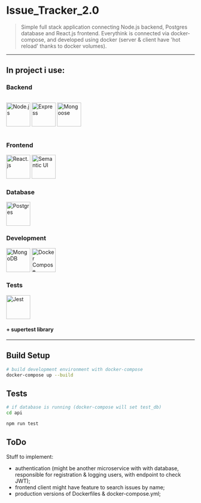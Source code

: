 # Issue_Tracker_2.0

> Simple full stack application connecting Node.js backend, Postgres database and React.js frontend. Everythink is connected via docker-compose, and developed using docker (server & client have 'hot reload' thanks to docker volumes).

---

## In project i use:

### Backend

<p style="float: left">
<img src="https://cdn.iconscout.com/icon/free/png-256/node-js-1174925.png" alt="Node.js" width="64" style="display: inline">
<img src="https://encrypted-tbn0.gstatic.com/images?q=tbn:ANd9GcS88qsrd0PXJzWBK2MYRgBWchcs-LMBYwBncfMuLDlAWjHbUXvGIw" alt="Express" width="64" style="display: inline">
<img src="https://cdn.worldvectorlogo.com/logos/sequelize.svg" alt="Mongoose" width="64" style="display: inline">
</p><div style="clear:both;"></div>

### Frontend

<img src="https://cdn.iconscout.com/icon/free/png-256/react-4-1175110.png" alt="React.js" width="64" style="display: inline">
<img src="https://react.semantic-ui.com/logo.png" alt="Semantic UI" width="64" style="display: inline">

### Database

<img src="https://www.postgresql.org/media/img/about/press/elephant.png" alt="Postgres" width="64" style="display: inline">

### Development

<img src="https://cdn.iconscout.com/icon/free/png-256/docker-226091.png" alt="MongoDB" width="64" style="display: inline">
<img src="https://i1.wp.com/www.docker.com/blog/wp-content/uploads/2020/02/Compose.png?resize=200%2C219&ssl=1" alt="Docker Compose" width="64" style="display: inline">

### Tests

<img src="https://cdn.freebiesupply.com/logos/large/2x/jest-logo-svg-vector.svg" alt="Jest" width="64" style="display: inline">

#### + supertest library

---

## Build Setup

```bash
# build development environment with docker-compose
docker-compose up --build
```

## Tests

```bash
# if database is running (docker-compose will set test_db)
cd api

npm run test
```

## ToDo

Stuff to implement:

- authentication (might be another microservice with with database, responsible for registration & logging users, with endpoint to check JWT);
- frontend client might have feature to search issues by name;
- production versions of Dockerfiles & docker-compose.yml;
